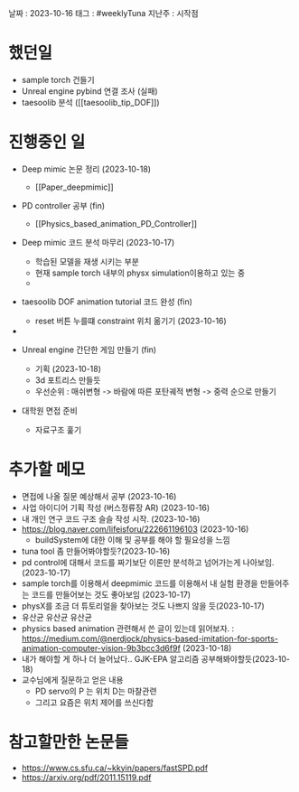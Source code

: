 
날짜 : 2023-10-16
태그 : #weeklyTuna 
지난주 : 시작점

# 했던일

- sample torch 건들기
- Unreal engine pybind 연결 조사 (실패)
- taesoolib 분석 ([[taesoolib_tip_DOF]])

# 진행중인 일

- Deep mimic 논문 정리 (2023-10-18)
	- [[Paper_deepmimic]]

- PD controller 공부 (fin)
	- [[Physics_based_animation_PD_Controller]]
	
- Deep mimic 코드 분석 마무리 (2023-10-17)
	- 학습된 모델을 재생 시키는 부분 
	- 현재 sample torch 내부의 physx simulation이용하고 있는 중
	- 

- taesoolib DOF animation tutorial 코드 완성 (fin)
	- reset 버튼 누를떄 constraint 위치 옮기기 (2023-10-16)

- 
	
- Unreal engine 간단한 게임 만들기 (fin)
	- 기획 (2023-10-18)
	- 3d 포트리스 만들듯
	- 우선순위 : 매쉬변형 -> 바람에 따른 포탄궤적 변형 -> 중력 순으로 만들기
	
- 대학원 면접 준비 
	- 자료구조 훑기

# 추가할 메모

- 면접에 나올 질문 예상해서 공부 (2023-10-16)
- 사업 아이디어 기획 작성 (버스정류장 AR) (2023-10-16)
- 내 개인 연구 코드 구조 슬슬 작성 시작. (2023-10-16)
- https://blog.naver.com/lifeisforu/222661196103 (2023-10-16)
	- buildSystem에 대한 이해 및 공부를 해야 할 필요성을 느낌
- tuna tool 좀 만들어봐야할듯?(2023-10-16)
- pd control에 대해서 코드를 짜기보단 이론만 분석하고 넘어가는게 나아보임. (2023-10-17)
- sample torch를 이용해서 deepmimic 코드를 이용해서 내 실험 환경을 만들어주는 코드를 만들어보는 것도 좋아보임 (2023-10-17)
- physX를 조금 더 튜토리얼을 찾아보는 것도 나쁘지 않을 듯(2023-10-17)
- 유산균 유산균 유산균 
- physics based animation 관련해서 쓴 글이 있는데 읽어보자. : https://medium.com/@nerdjock/physics-based-imitation-for-sports-animation-computer-vision-9b3bcc3d6f9f (2023-10-18)
- 내가 해야할 게 하나 더 늘어났다.. GJK-EPA 알고리즘 공부해봐야할듯(2023-10-18)
- 교수님에게 질문하고 얻은 내용
	- PD servo의 P 는 위치 D는 마찰관련
	- 그리고 요즘은 위치 제어를 쓰신다함
# 참고할만한 논문들
- https://www.cs.sfu.ca/~kkyin/papers/fastSPD.pdf
- https://arxiv.org/pdf/2011.15119.pdf